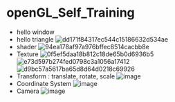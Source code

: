 # openGL_Self_Training

- hello window
- hello triangle
![dd171f84317ec544c15186632d534ae](https://user-images.githubusercontent.com/7382116/217885665-fd12bb7b-d576-41f3-97a4-bf7521eec1e8.png)
- shader
![94ea178af97a976bffec8514cacbb8e](https://user-images.githubusercontent.com/7382116/217885676-86b5a2a8-ae36-4676-a8de-ae399c5c25c9.png)
- Texture
![0f5ef5daa18b812c18de65b0d6936b5](https://user-images.githubusercontent.com/7382116/218145105-da1a964a-8c83-4d2e-b11e-6ab0d3f77708.png)
![e73d597b274fed0798c3a1056a17412](https://user-images.githubusercontent.com/7382116/218145116-b816eb1b-7483-434d-9689-b59817f39e96.png)
![d9bc57a5617ba65d8d64d0218c69926](https://user-images.githubusercontent.com/7382116/218145143-e2156eee-6dd3-47ab-b0ff-65117ca30233.png)
- Transform : 
translate, rotate, scale
![image](https://user-images.githubusercontent.com/7382116/218255557-767df680-b10e-45be-85f1-1a55be69349e.png)
- Coordinate System
![image](https://user-images.githubusercontent.com/7382116/218270964-a8fea05d-8c0d-4c08-bcb1-f9e89f5f23f1.png)
- Camera
![image](https://github.com/Jax922/openGL_Self_Training/blob/master/study_07_camera/study_07_camera/camera.gif)
